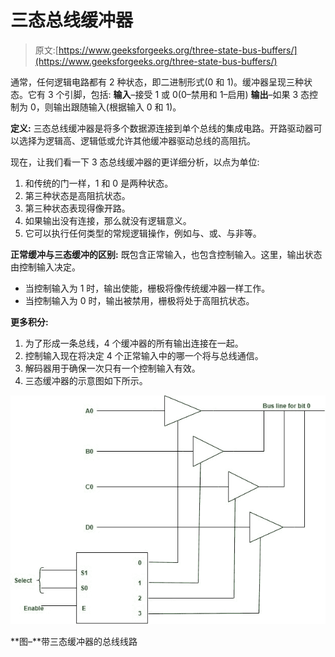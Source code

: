 # 三态总线缓冲器

> 原文:[https://www.geeksforgeeks.org/three-state-bus-buffers/](https://www.geeksforgeeks.org/three-state-bus-buffers/)

通常，任何逻辑电路都有 2 种状态，即二进制形式(0 和 1)。缓冲器呈现三种状态。它有 3 个引脚，包括:
**输入**–接受 1 或 0(0–禁用和 1–启用)
**输出**–如果 3 态控制为 0，则输出跟随输入(根据输入 0 和 1)。

**定义:**
三态总线缓冲器是将多个数据源连接到单个总线的集成电路。开路驱动器可以选择为逻辑高、逻辑低或允许其他缓冲器驱动总线的高阻抗。

现在，让我们看一下 3 态总线缓冲器的更详细分析，以点为单位:

1.  和传统的门一样，1 和 0 是两种状态。
2.  第三种状态是高阻抗状态。
3.  第三种状态表现得像开路。
4.  如果输出没有连接，那么就没有逻辑意义。
5.  它可以执行任何类型的常规逻辑操作，例如与、或、与非等。

**正常缓冲与三态缓冲的区别:**
既包含正常输入，也包含控制输入。这里，输出状态由控制输入决定。

*   当控制输入为 1 时，输出使能，栅极将像传统缓冲器一样工作。
*   当控制输入为 0 时，输出被禁用，栅极将处于高阻抗状态。

**更多积分:**

1.  为了形成一条总线，4 个缓冲器的所有输出连接在一起。
2.  控制输入现在将决定 4 个正常输入中的哪一个将与总线通信。
3.  解码器用于确保一次只有一个控制输入有效。
4.  三态缓冲器的示意图如下所示。

![](img/d34c0471e07c2227fd91f05b2236395e.png)

**图–**带三态缓冲器的总线线路